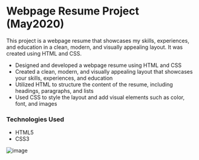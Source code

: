 # Webpage Resume Project (May2020)
This project is a webpage resume that showcases my skills, experiences, and education in a clean, modern, and visually appealing layout. It was created using HTML and CSS.

- Designed and developed a webpage resume using HTML and CSS
- Created a clean, modern, and visually appealing layout that showcases your skills, experiences, and education
- Utilized HTML to structure the content of the resume, including headings, paragraphs, and lists
- Used CSS to style the layout and add visual elements such as color, font, and images

### Technologies Used

- HTML5
- CSS3


![image](https://user-images.githubusercontent.com/98776390/224524177-3c9d346b-a6e7-4bcd-a8f0-f80dad751851.png)

